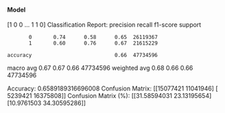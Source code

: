#### Model
[1 0 0 ... 1 1 0]
Classification Report:
              precision    recall  f1-score   support

           0       0.74      0.58      0.65  26119367
           1       0.60      0.76      0.67  21615229

    accuracy                           0.66  47734596
   macro avg       0.67      0.67      0.66  47734596
weighted avg       0.68      0.66      0.66  47734596

Accuracy: 0.6589189316696008
Confusion Matrix:
[[15077421 11041946]
 [ 5239421 16375808]]
Confusion Matrix (%):
[[31.58594031 23.13195654]
 [10.9761503  34.30595286]]
